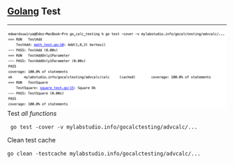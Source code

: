  ## [Golang](https://golang.org/) Test
 ---
 ![golang-test](./images/gotest.png)
 Test *all functions*
 ```
  go test -cover -v mylabstudio.info/gocalctesting/advcalc/...
 ```

 Clean test cache
 ```
 go clean -testcache mylabstudio.info/gocalctesting/advcalc/...
 ```